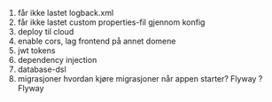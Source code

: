 1. får ikke lastet logback.xml
2. får ikke lastet custom properties-fil gjennom konfig
3. deploy til cloud
4. enable cors, lag frontend på annet domene
5. jwt tokens
6. dependency injection
7. database-dsl
8. migrasjoner
    hvordan kjøre migrasjoner når appen starter? Flyway ?
 Flyway